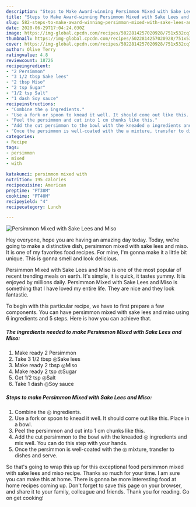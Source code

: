 ```yaml
---
description: "Steps to Make Award-winning Persimmon Mixed with Sake Lees and Miso"
title: "Steps to Make Award-winning Persimmon Mixed with Sake Lees and Miso"
slug: 582-steps-to-make-award-winning-persimmon-mixed-with-sake-lees-and-miso
date: 2020-06-29T17:04:24.030Z
image: https://img-global.cpcdn.com/recipes/5022814257020928/751x532cq70/persimmon-mixed-with-sake-lees-and-miso-recipe-main-photo.jpg
thumbnail: https://img-global.cpcdn.com/recipes/5022814257020928/751x532cq70/persimmon-mixed-with-sake-lees-and-miso-recipe-main-photo.jpg
cover: https://img-global.cpcdn.com/recipes/5022814257020928/751x532cq70/persimmon-mixed-with-sake-lees-and-miso-recipe-main-photo.jpg
author: Olive Terry
ratingvalue: 4.8
reviewcount: 18726
recipeingredient:
- "2 Persimmon"
- "3 1/2 tbsp Sake lees"
- "2 tbsp Miso"
- "2 tsp Sugar"
- "1/2 tsp Salt"
- "1 dash Soy sauce"
recipeinstructions:
- "Combine the ◎ ingredients."
- "Use a fork or spoon to knead it well. It should come out like this. Place in a bowl."
- "Peel the persimmon and cut into 1 cm chunks like this."
- "Add the cut persimmon to the bowl with the kneaded ◎ ingredients and mix well. You can do this step with your hands."
- "Once the persimmon is well-coated with the ◎ mixture, transfer to dishes and serve."
categories:
- Recipe
tags:
- persimmon
- mixed
- with

katakunci: persimmon mixed with 
nutrition: 195 calories
recipecuisine: American
preptime: "PT38M"
cooktime: "PT40M"
recipeyield: "4"
recipecategory: Lunch

---
```



![Persimmon Mixed with Sake Lees and Miso](https://img-global.cpcdn.com/recipes/5022814257020928/751x532cq70/persimmon-mixed-with-sake-lees-and-miso-recipe-main-photo.jpg)

Hey everyone, hope you are having an amazing day today. Today, we're going to make a distinctive dish, persimmon mixed with sake lees and miso. It is one of my favorites food recipes. For mine, I'm gonna make it a little bit unique. This is gonna smell and look delicious.

Persimmon Mixed with Sake Lees and Miso is one of the most popular of recent trending meals on earth. It's simple, it is quick, it tastes yummy. It is enjoyed by millions daily. Persimmon Mixed with Sake Lees and Miso is something that I have loved my entire life. They are nice and they look fantastic.




To begin with this particular recipe, we have to first prepare a few components. You can have persimmon mixed with sake lees and miso using 6 ingredients and 5 steps. Here is how you can achieve that.

<!--inarticleads1-->

##### The ingredients needed to make Persimmon Mixed with Sake Lees and Miso:

1. Make ready 2 Persimmon
1. Take 3 1/2 tbsp ◎Sake lees
1. Make ready 2 tbsp ◎Miso
1. Make ready 2 tsp ◎Sugar
1. Get 1/2 tsp ◎Salt
1. Take 1 dash ◎Soy sauce




<!--inarticleads2-->

##### Steps to make Persimmon Mixed with Sake Lees and Miso:

1. Combine the ◎ ingredients.
1. Use a fork or spoon to knead it well. It should come out like this. Place in a bowl.
1. Peel the persimmon and cut into 1 cm chunks like this.
1. Add the cut persimmon to the bowl with the kneaded ◎ ingredients and mix well. You can do this step with your hands.
1. Once the persimmon is well-coated with the ◎ mixture, transfer to dishes and serve.




So that's going to wrap this up for this exceptional food persimmon mixed with sake lees and miso recipe. Thanks so much for your time. I am sure you can make this at home. There is gonna be more interesting food at home recipes coming up. Don't forget to save this page on your browser, and share it to your family, colleague and friends. Thank you for reading. Go on get cooking!
